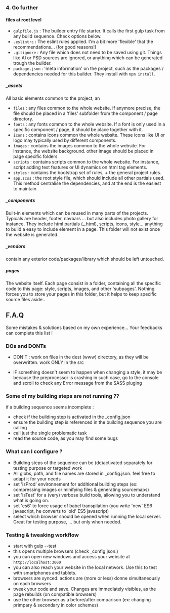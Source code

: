 ### 4. Go further

#### files at root level

- `gulpfile.js` : The builder entry file starter. It calls the first gulp task from any build sequence. Check options below.
- `.eslintrc` : The eslint rules applied. I'm a bit more 'flexible' that the recommendations... (for good reasons!) 
- `.gitignore` : Any file which does not need to be saved using git. Things like AI or PSD sources are ignored, or anything which can be generated trough the builder.
- `package.json` : 'meta information' on the project, such as the packages / dependencies needed for this builder. They install with `npm install`.



##### _assets
All basic elements common to the project, an

- `files` : any files common to the whole website. If anymore precise, the file should be placed in a 'files' subfolder from the component / page directory. 
- `fonts` : any fonts common to the whole website. If a font is only used in a specific component / page, it should be place together with it.
- `icons` : contains icons common the whole website. These icons like UI or logo may typically used by different components.
- `images` : contains the images common to the whole website. For instance, the website background. other image should be placed in page specific folders
- `scripts` : contains scripts common to the whole website. For instance, script adding test features or UI dynamics on html tag elements. 
- `styles` : contains the bootstrap set of rules, + the general project rules. 
- `app.scss` : the root style file, which should include all other partials used. This method centralise the dependencies, and at the end is the easiest to maintain 

##### _components
Built-in elements which can be reused in many parts of the projects. Typicals are header, footer, navbars ... but also includes photo gallery for instance. 
They include html partials (_.html), scripts, icons, style... anything to build a easy to include element in a page.
This folder will not exist once the website is generated.

##### _vendors
contain any exterior code/packages/library which should be left untouched.

##### pages
The website itself. Each page consist in a folder, containing all the specific code to this page: style, scripts, images, and other 'subpages'.
Nothing forces you to store your pages in this folder, but it helps to keep specific source files aside..


## F.A.Q

Some mistakes & solutions based on my own experience... Your feedbacks can complete this list !

### DOs and DONTs

- DON'T : work on files in the dest (www) directory, as they will be overwritten. work ONLY in the src

- IF something doesn't seem to happen when changing a style, it may be because the preprocessor is crashing
in such case, go to the console and scroll to check any Error message from the SASS pluging

### Some of my building steps are not running ??
if a building sequence seems incomplete :
- check if the building step is activated in the _config.json
- ensure the building step is referenced in the building sequence you are calling
- call just the single problematic task
- read the source code, as you may find some bugs

### What can I configure ?
- Building steps of the sequence can be (de)activated separately for testing purpose or targeted work
- All globs, path, and file names are stored in _config.json. feel free to adapt it for your needs
- set 'isProd' environnement for additional building steps (ex: compressing images or minifying files & generating sourcemaps)
- set 'isTest' for a (very) verbose build tools, allowing you to understand what is going on.
- set 'es6' to force usage of babel transpilation (you write 'new' ES6 javascript, he converts to 'old' ES5 javascript)
- select which browser should be opened when running the local server. Great for testing purpose, ... but only when needed.

### Testing & tweaking workflow
- start with gulp --test
- this opens multiple browsers (check _config.json.)
- you can open new windows and access your website at `http://localhost:3000`
- you can also reach your website in the local network. Use this to test with smartphones and tablets.
- browsers are synced: actions are (more or less) donne simultaneously on each browsers
- tweak your code and save. Changes are immediately visibles, as the page rebuilds (on compatible browsers)
- use the other browser as a before/after comparison (ex: changing primpary & secondary in color schemes)